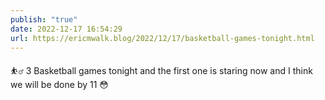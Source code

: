 ```yaml
---
publish: "true"
date: 2022-12-17 16:54:29
url: https://ericmwalk.blog/2022/12/17/basketball-games-tonight.html
---
```


<p>⛹️‍♂️ 3 Basketball games tonight and the first one is staring now and I think we will be done by 11 😳</p>